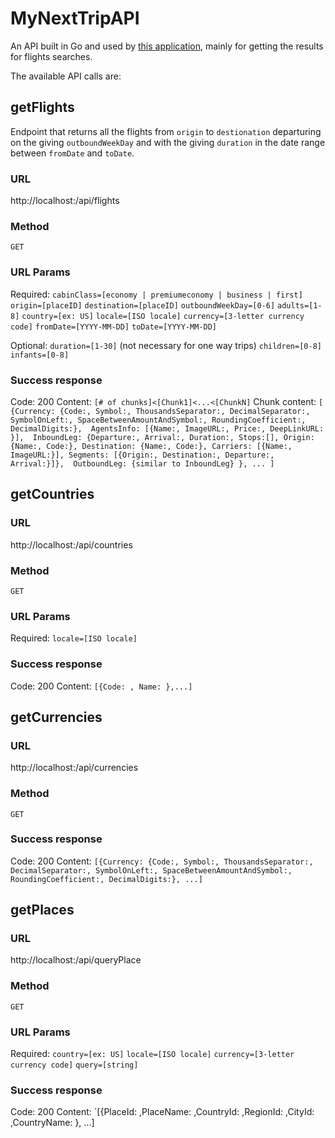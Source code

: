 # MyNextTripAPI

An API built in Go and used by [this application](https://github.com/MaiaraB/my-next-trip), mainly for getting the results for flights searches.

The available API calls are:

## getFlights

Endpoint that returns all the flights from `origin` to `destionation` departuring on the giving `outboundWeekDay` and with the giving `duration` in the date range between `fromDate` and `toDate`.

### URL

http://localhost:<env PORT>/api/flights
  
### Method

`GET`

### URL Params

Required:
`cabinClass=[economy | premiumeconomy | business | first]`
`origin=[placeID]`
`destination=[placeID]`
`outboundWeekDay=[0-6]`
`adults=[1-8]`
`country=[ex: US]`
`locale=[ISO locale]`
`currency=[3-letter currency code]`
`fromDate=[YYYY-MM-DD]`
`toDate=[YYYY-MM-DD]`

Optional:
`duration=[1-30]` (not necessary for one way trips)
`children=[0-8]`
`infants=[0-8]`

### Success response

Code: 200
Content: `[# of chunks]<[Chunk1]<...<[ChunkN]`
Chunk content: 
  `[
    {Currency: {Code:, Symbol:, ThousandsSeparator:, DecimalSeparator:, SymbolOnLeft:, SpaceBetweenAmountAndSymbol:, RoundingCoefficient:, DecimalDigits:}, 
     AgentsInfo: [{Name:, ImageURL:, Price:, DeepLinkURL: }], 
     InboundLeg: {Departure:, Arrival:, Duration:, Stops:[], Origin: {Name:, Code:}, Destination: {Name:, Code:}, Carriers: [{Name:, ImageURL:}], Segments: [{Origin:, Destination:, Departure:, Arrival:}]}, 
     OutboundLeg: {similar to InboundLeg}
     }, ...
   ]`
   
## getCountries

### URL

http://localhost:<env PORT>/api/countries
  
### Method

`GET`

### URL Params

Required:
`locale=[ISO locale]`

### Success response

Code: 200
Content: `[{Code: , Name: },...]`

## getCurrencies

### URL

http://localhost:<env PORT>/api/currencies
  
### Method

`GET`

### Success response

Code: 200
Content: `[{Currency: {Code:, Symbol:, ThousandsSeparator:, DecimalSeparator:, SymbolOnLeft:, SpaceBetweenAmountAndSymbol:, RoundingCoefficient:, DecimalDigits:}, ...]`

## getPlaces

### URL

http://localhost:<env PORT>/api/queryPlace
  
### Method

`GET`

### URL Params

Required:
`country=[ex: US]`
`locale=[ISO locale]`
`currency=[3-letter currency code]`
`query=[string]`

### Success response

Code: 200
Content: `[{PlaceId: ,PlaceName: ,CountryId: ,RegionId: ,CityId: ,CountryName: }, ...]

